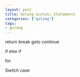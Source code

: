 ```yaml
---
layout: post
title: Golang &colon; Statements
categories: ["golang"]
tags:
- golang
---
```


return
break
goto
continue


if 
else if

for


Switch case